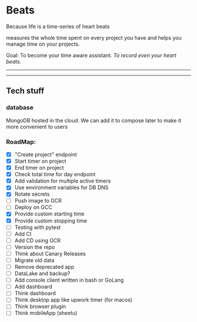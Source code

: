 # Beats
Because life is a time-series of heart beats

measures the whole time spent on every project you have and helps you manage time on your projects.

Goal: To become your time aware assistant. *To record even your heart beats.*

---
---
## Tech stuff
### database
MongoDB hosted in the cloud. 
We can add it to compose later to make it more convenient to users

### RoadMap:
- [x] "Create project" endpoint
- [x] Start timer on project
- [x] End timer on project
- [x] Check total time for day endpoint
- [x] Add validation for multiple active timers
- [x] Use environment variables for DB DNS
- [x] Rotate secrets
- [ ] Push image to GCR
- [ ] Deploy on GCC
- [x] Provide custom starting time
- [x] Provide custom stopping time
- [ ] Testing with pytest
- [ ] Add CI
- [ ] Add CD using GCR
- [ ] Version the repo
- [ ] Think about Canary Releases
- [ ] Migrate old data
- [ ] Remove deprecated app
- [ ] DataLake and backup?
- [ ] Add console client written in bash or GoLang
- [ ] Add dashboard
- [ ] Think dashboard
- [ ] Think desktop app like upwork timer (for macos)
- [ ] Think browser plugin
- [ ] Think mobileApp (sheetu)
